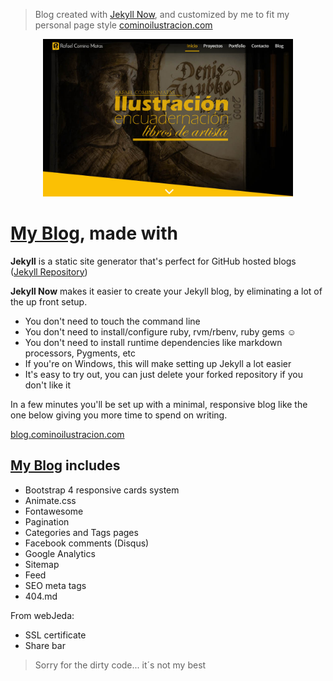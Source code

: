 
> Blog created with [Jekyll Now](https://github.com/barryclark/jekyll-now), and customized by me to fit my personal page style
[cominoilustracion.com](https://cominoilustracion.com)

<p align="center"><img src="images/captura-miweb.jpg" width="400px"></p>

# [My Blog](https://blog.cominoilustracion.com), made with

**Jekyll** is a static site generator that's perfect for GitHub hosted blogs ([Jekyll Repository](https://github.com/jekyll/jekyll))

**Jekyll Now** makes it easier to create your Jekyll blog, by eliminating a lot of the up front setup.

- You don't need to touch the command line
- You don't need to install/configure ruby, rvm/rbenv, ruby gems :relaxed:
- You don't need to install runtime dependencies like markdown processors, Pygments, etc
- If you're on Windows, this will make setting up Jekyll a lot easier
- It's easy to try out, you can just delete your forked repository if you don't like it

In a few minutes you'll be set up with a minimal, responsive blog like the one below giving you more time to spend on writing.

[blog.cominoilustracion.com](https://blog.cominoilustracion.com)

## [My Blog](https://blog.cominoilustracion.com) includes

- Bootstrap 4 responsive cards system
- Animate.css
- Fontawesome
- Pagination
- Categories and Tags pages
- Facebook comments (Disqus)
- Google Analytics
- Sitemap
- Feed
- SEO meta tags
- 404.md

From webJeda:

- SSL certificate
- Share bar

> Sorry for the dirty code... it´s not my best
